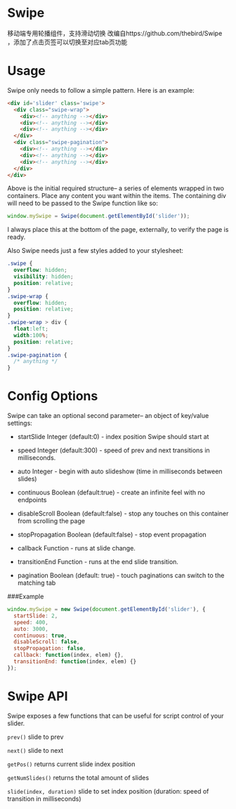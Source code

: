 Swipe
=====

移动端专用轮播组件，支持滑动切换
改编自https://github.com/thebird/Swipe
，添加了点击页签可以切换至对应tab页功能

Usage
=====

Swipe only needs to follow a simple pattern. Here is an example:

```Html
<div id='slider' class='swipe'>
  <div class="swipe-wrap">
    <div><!-- anything --></div>
    <div><!-- anything --></div>
    <div><!-- anything --></div>
  </div>
  <div class="swipe-pagination">
    <div><!-- anything --></div>
    <div><!-- anything --></div>
    <div><!-- anything --></div>
  </div>
</div>
```

Above is the initial required structure– a series of elements wrapped in two containers. Place any content you want within the items. The containing div will need to be passed to the Swipe function like so:

```Javascript
window.mySwipe = Swipe(document.getElementById('slider'));
```

I always place this at the bottom of the page, externally, to verify the page is ready.

Also Swipe needs just a few styles added to your stylesheet:

```Css
.swipe {
  overflow: hidden;
  visibility: hidden;
  position: relative;
}
.swipe-wrap {
  overflow: hidden;
  position: relative;
}
.swipe-wrap > div {
  float:left;
  width:100%;
  position: relative;
}
.swipe-pagination {
  /* anything */
}
```

Config Options
=====

Swipe can take an optional second parameter– an object of key/value settings:

* startSlide Integer (default:0) - index position Swipe should start at

* speed Integer (default:300) - speed of prev and next transitions in milliseconds.

* auto Integer - begin with auto slideshow (time in milliseconds between slides)

* continuous Boolean (default:true) - create an infinite feel with no endpoints

* disableScroll Boolean (default:false) - stop any touches on this container from scrolling the page

* stopPropagation Boolean (default:false) - stop event propagation

* callback Function - runs at slide change.

* transitionEnd Function - runs at the end slide transition.

* pagination Boolean (default: true) - touch paginations can switch to the matching tab 

###Example

```Javascript
window.mySwipe = new Swipe(document.getElementById('slider'), {
  startSlide: 2,
  speed: 400,
  auto: 3000,
  continuous: true,
  disableScroll: false,
  stopPropagation: false,
  callback: function(index, elem) {},
  transitionEnd: function(index, elem) {}
});
```

Swipe API
=====

Swipe exposes a few functions that can be useful for script control of your slider.

`prev()` slide to prev

`next()` slide to next

`getPos()` returns current slide index position

`getNumSlides()` returns the total amount of slides

`slide(index, duration)` slide to set index position (duration: speed of transition in milliseconds)
